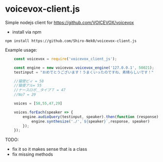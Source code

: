 # voicevox-client.js
Simple nodejs client for https://github.com/VOICEVOX/voicevox

- install via npm
```
npm install https://github.com/Shiro-Nek0/voicevox-client.js
```

Example usage:
``` js
    const voicevox = require('voicevox_client_js');

    const engine = new voicevox.voicevox_engine('127.0.0.1', 50021);
    testinput = "おめでとうございます！うまくいったのですね、素晴らしいです！"

    //猫使ビィ = 58
    //猫使アル= 55
    //ナースロボ＿タイプＴ = 47
    //No7 = 29

    voices = [58,55,47,29]

    voices.forEach(speaker => {
        engine.audioQuery(testinput, speaker).then(function (response) {
            engine.synthesize('./',`${speaker}`,response, speaker)
        });
    });
```

TODO:
- fix it so it makes sense that is a class
- fix missing methods